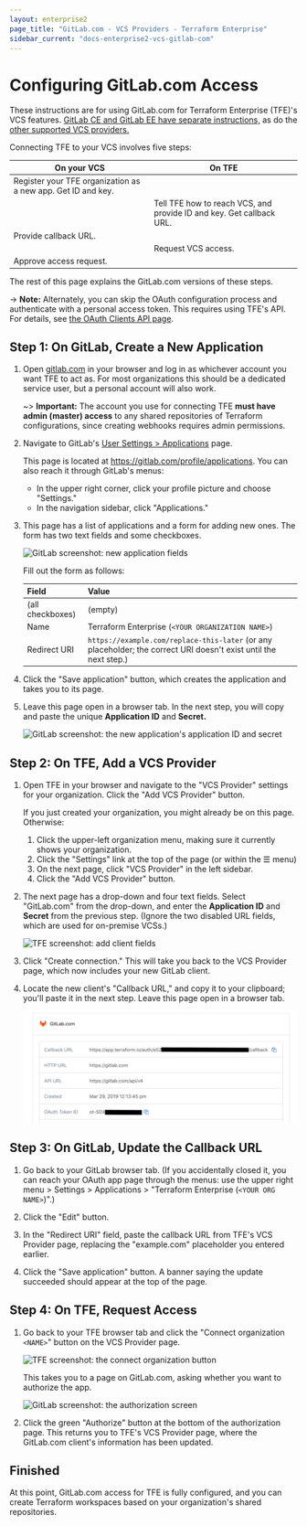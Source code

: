 ```yaml
---
layout: enterprise2
page_title: "GitLab.com - VCS Providers - Terraform Enterprise"
sidebar_current: "docs-enterprise2-vcs-gitlab-com"
---
```


# Configuring GitLab.com Access

These instructions are for using GitLab.com for Terraform Enterprise (TFE)'s VCS features. [GitLab CE and GitLab EE have separate instructions,](./gitlab-eece.html) as do the [other supported VCS providers.](./index.html)

Connecting TFE to your VCS involves five steps:

On your VCS | On TFE
--|--
Register your TFE organization as a new app. Get ID and key. | &nbsp;
&nbsp; | Tell TFE how to reach VCS, and provide ID and key. Get callback URL.
Provide callback URL. | &nbsp;
&nbsp; | Request VCS access.
Approve access request. | &nbsp;

The rest of this page explains the GitLab.com versions of these steps.

-> **Note:** Alternately, you can skip the OAuth configuration process and authenticate with a personal access token. This requires using TFE's API. For details, see [the OAuth Clients API page](../api/oauth-clients.html).

## Step 1: On GitLab, Create a New Application

1. Open [gitlab.com](https://gitlab.com) in your browser and log in as whichever account you want TFE to act as. For most organizations this should be a dedicated service user, but a personal account will also work.

    ~> **Important:** The account you use for connecting TFE **must have admin (master) access** to any shared repositories of Terraform configurations, since creating webhooks requires admin permissions.

2. Navigate to GitLab's [User Settings > Applications](https://gitlab.com/profile/applications) page.

    This page is located at <https://gitlab.com/profile/applications>. You can also reach it through GitLab's menus:
    - In the upper right corner, click your profile picture and choose "Settings."
    - In the navigation sidebar, click "Applications."

3. This page has a list of applications and a form for adding new ones. The form has two text fields and some checkboxes.

    ![GitLab screenshot: new application fields](./images/gitlab-application-settings.png)

    Fill out the form as follows:

    Field            | Value
    -----------------|--------------------------------------------------
    (all checkboxes) | (empty)
    Name             | Terraform Enterprise (`<YOUR ORGANIZATION NAME>`)
    Redirect URI     | `https://example.com/replace-this-later` (or any placeholder; the correct URI doesn't exist until the next step.)

4. Click the "Save application" button, which creates the application and takes you to its page.

5. Leave this page open in a browser tab. In the next step, you will copy and paste the unique **Application ID** and **Secret.**

    ![GitLab screenshot: the new application's application ID and secret](./images/gitlab-application-created.png)

## Step 2: On TFE, Add a VCS Provider

1. Open TFE in your browser and navigate to the "VCS Provider" settings for your organization. Click the "Add VCS Provider" button.

    If you just created your organization, you might already be on this page. Otherwise:

    1. Click the upper-left organization menu, making sure it currently shows your organization.
    1. Click the "Settings" link at the top of the page (or within the &#9776; menu)
    1. On the next page, click "VCS Provider" in the left sidebar.
    1. Click the "Add VCS Provider" button.

2. The next page has a drop-down and four text fields. Select "GitLab.com" from the drop-down, and enter the **Application ID** and **Secret** from the previous step. (Ignore the two disabled URL fields, which are used for on-premise VCSs.)

    ![TFE screenshot: add client fields](./images/gitlab-com-tfe-add-client-fields.png)

3. Click "Create connection." This will take you back to the VCS Provider page, which now includes your new GitLab client.

4. Locate the new client's "Callback URL," and copy it to your clipboard; you'll paste it in the next step. Leave this page open in a browser tab.

    ![TFE screenshot: callback url](./images/gitlab-tfe-callback-url.png)


## Step 3: On GitLab, Update the Callback URL

1. Go back to your GitLab browser tab. (If you accidentally closed it, you can reach your OAuth app page through the menus: use the upper right menu > Settings > Applications > "Terraform Enterprise (`<YOUR ORG NAME>`)".)

2. Click the "Edit" button.

3. In the "Redirect URI" field, paste the callback URL from TFE's VCS Provider page, replacing the "example.com" placeholder you entered earlier.

4. Click the "Save application" button. A banner saying the update succeeded should appear at the top of the page.

## Step 4: On TFE, Request Access

1. Go back to your TFE browser tab and click the "Connect organization `<NAME>`" button on the VCS Provider page.

    ![TFE screenshot: the connect organization button](./images/tfe-connect-orgname.png)

    This takes you to a page on GitLab.com, asking whether you want to authorize the app.

    ![GitLab screenshot: the authorization screen](./images/gitlab-authorize.png)

2. Click the green "Authorize" button at the bottom of the authorization page. This returns you to TFE's VCS Provider page, where the GitLab.com client's information has been updated.

## Finished

At this point, GitLab.com access for TFE is fully configured, and you can create Terraform workspaces based on your organization's shared repositories.

